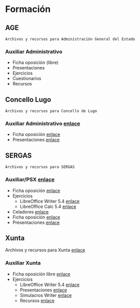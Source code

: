 # Formación

## AGE

`Archivos y recursos para Administración General del Estado`

### Auxiliar Administrativo

* Ficha oposición (libre)
* Presentaciones
* Ejercicios
* Cuestionarios
* Recursos

## Concello Lugo

`Archivos y recursos para Concello de Lugo`

### Auxiliar Administrativo [enlace](https://github.com/juanpacb/formacion/tree/master/CONCELLO%20LUGO)

* Ficha oposición [enlace](http://www.informateoposiciones.es/wp-content/uploads/2018/02/AUXILAR_ADMINISTRATIVO_CONCELLO-DE-LUGO-1.pdf)
* Presentaciones [enlace](https://github.com/juanpacb/formacion/tree/master/CONCELLO%20LUGO/PRESENTACIONES)

## SERGAS

`Archivos y recursos para SERGAS`

### Auxiliar/PSX [enlace](https://github.com/juanpacb/formacion/tree/master/SERGAS/AUXILIAR%20-%20PSX)

* Ficha oposición [enlace](http://www.informateoposiciones.es/wp-content/uploads/2018/03/Sergas-personal-estatutario-C2_Auxiliar_2017_-1.pdf)
* Ejercicios
  * LibreOffice Writer 5.4 [enlace](https://github.com/juanpacb/formacion/tree/master/SERGAS/AUXILIAR%20-%20PSX/EJERCICIOS/WRITER%205)
  * LibreOffice Calc 5.4 [enlace](https://github.com/juanpacb/formacion/tree/master/SERGAS/AUXILIAR%20-%20PSX/EJERCICIOS/CALC%205)
* Celadores [enlace](https://github.com/juanpacb/formacion/tree/master/SERGAS/CELADORES)
* Ficha oposición [enlace](http://www.informateoposiciones.es/wp-content/uploads/2018/03/Sergas-personal-estatutario-Celador_2017.pdf)
* Presentaciones [enlace](https://github.com/juanpacb/formacion/tree/master/SERGAS/CELADORES/PRESENTACIONES)

## Xunta

Archivos y recursos para Xunta [enlace](https://github.com/juanpacb/formacion/tree/master/XUNTA)

### Auxiliar Xunta

* Ficha oposición libre [enlace](http://www.informateoposiciones.es/wp-content/uploads/2018/05/Xunta-funcionarios-c2-auxiliar-administrativo-libre_OPE2016_2017.pdf)
* Ejercicios
  * LibreOffice Writer 5.4 [enlace](https://github.com/juanpacb/formacion/tree/master/XUNTA/EJERCICIOS/WRITER%205)
  * Presentaciones [enlace](https://github.com/juanpacb/formacion/tree/master/SERGAS/AUXILIAR%20-%20PSX/PRESENTACIONES)
  * Simulacros Writer [enlace](https://github.com/juanpacb/formacion/tree/master/XUNTA/EJERCICIOS/WRITER%205/00%20-%20CUESTIONARIOS)
  * Recursos [enlace](https://github.com/juanpacb/formacion/blob/master/SERGAS/AUXILIAR%20-%20PSX/RECURSOS.md)

